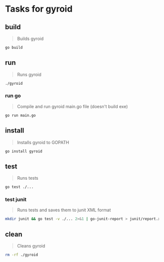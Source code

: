 # Tasks for gyroid

## build

> Builds gyroid

```sh
go build
```

## run

> Runs gyroid

```sh
./gyroid
```

### run go

> Compile and run gyroid main.go file (doesn't build exe)

```sh
go run main.go
```

## install

> Installs gyroid to GOPATH

```sh
go install gyroid
```

## test

> Runs tests

```sh
go test ./...
```

### test junit

> Runs tests and saves them to junit XML format

```sh
mkdir junit && go test -v ./... 2>&1 | go-junit-report > junit/report.xml
```

## clean

> Cleans gyroid

```sh
rm -rf ./gyroid
```
